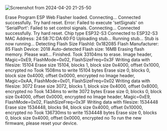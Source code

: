 
![Screenshot from 2024-04-20 21-25-50](https://github.com/ldijkman/async-esp-fs-webserver/assets/45427770/ba905c0f-3261-41ee-b886-ada761b23857)


Erase
Program
ESP Web Flasher loaded.
Connecting...
Connected successfully.
Try hard reset.
Error: Failed to execute 'setSignals' on 'SerialPort': Failed to set control signals.
Connecting...
Connected successfully.
Try hard reset.
Chip type ESP32-S3
Connected to ESP32-S3
MAC Address: 24:58:7C:DA:60:F0
Uploading stub...
Running stub...
Stub is now running...
Detecting Flash Size
FlashId: 0x182085
Flash Manufacturer: 85
Flash Device: 2018
Auto-detected Flash size: 16MB
Erasing flash memory. Please wait...
Finished. Took 33104ms to erase.
Image header, Magic=0xE9, FlashMode=0x02, FlashSizeFreq=0x3F
Writing data with filesize: 15104
Erase size 15104, blocks 1, block size 0x4000, offset 0x1000, encrypted no
Took 1508ms to write 15104 bytes
Erase size 0, blocks 0, block size 0x4000, offset 0x0000, encrypted no
Image header, Magic=0xAA, FlashMode=0x01, FlashSizeFreq=0x02
Writing data with filesize: 3072
Erase size 3072, blocks 1, block size 0x4000, offset 0x8000, encrypted no
Took 1434ms to write 3072 bytes
Erase size 0, blocks 0, block size 0x4000, offset 0x0000, encrypted no
Image header, Magic=0xE9, FlashMode=0x02, FlashSizeFreq=0x3F
Writing data with filesize: 1534448
Erase size 1534448, blocks 94, block size 0x4000, offset 0x10000, encrypted no
Took 136730ms to write 1534448 bytes
Erase size 0, blocks 0, block size 0x4000, offset 0x0000, encrypted no
To run the new firmware, please reset your device.
